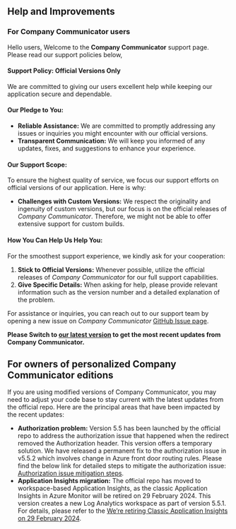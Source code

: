 ## Help and Improvements
### For Company Communicator users

Hello users, Welcome to the **Company Communicator** support page. Please read our support policies below,

#### Support Policy: Official Versions Only
We are committed to giving our users excellent help while keeping our application secure and dependable.

#### Our Pledge to You:
- **Reliable Assistance:** We are committed to promptly addressing any issues or inquiries you might encounter with our official versions.
- **Transparent Communication:** We will keep you informed of any updates, fixes, and suggestions to enhance your experience.

#### Our Support Scope:
To ensure the highest quality of service, we focus our support efforts on official versions of our application. Here is why:
- **Challenges with Custom Versions:** We respect the originality and ingenuity of custom versions, but our focus is on the official releases of *Company Communicator*. Therefore, we might not be able to offer extensive support for custom builds.

#### How You Can Help Us Help You:
For the smoothest support experience, we kindly ask for your cooperation:
1. **Stick to Official Versions:** Whenever possible, utilize the official releases of *Company Communicator* for our full support capabilities.
2. **Give Specific Details:** When asking for help, please provide relevant information such as the version number and a detailed explanation of the problem.

For assistance or inquiries, you can reach out to our support team by opening a new issue on *Company Communicator* [GitHub Issue page](https://github.com/OfficeDev/microsoft-teams-apps-company-communicator/issues).

**Please Switch to [our latest version](https://github.com/OfficeDev/microsoft-teams-apps-company-communicator/wiki/v5-migration-guide) to get the most recent updates from Company Communicator.**

## For owners of personalized Company Communicator editions

If you are using modified versions of Company Communicator, you may need to adjust your code base to stay current with the latest updates from the official repo. Here are the principal areas that have been impacted by the recent updates:

- **Authorization problem:** Version 5.5 has been launched by the official repo to address the authorization issue that happened when the redirect removed the Authorization header. This version offers a temporary solution. 
We have released a permanent fix to the authorization issue in v5.5.2 which involves change in Azure front door routing rules. Please find the below link for detailed steps to mitigate the authorization issue: [Authorization issue mitigation steps](https://github.com/OfficeDev/microsoft-teams-apps-company-communicator/wiki/Authorization-issue-fix).
- **Application Insights migration:** The official repo has moved to workspace-based Application Insights, as the classic Application Insights in Azure Monitor will be retired on 29 February 2024. This version creates a new Log Analytics workspace as part of version 5.5.1. For details, please refer to the [We’re retiring Classic Application Insights on 29 February 2024](https://azure.microsoft.com/en-us/updates/we-re-retiring-classic-application-insights-on-29-february-2024/).
